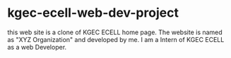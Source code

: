 # kgec-ecell-web-dev-project
this web site is a clone of KGEC ECELL home page. The website is named as "XYZ Organization"  and developed by me. I am a Intern of KGEC ECELL as a web Developer.
